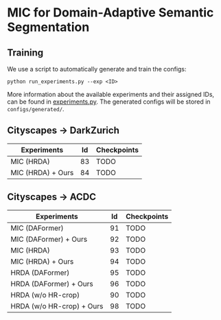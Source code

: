 # MIC for Domain-Adaptive Semantic Segmentation

## Training

We use a script to automatically
generate and train the configs:

```shell
python run_experiments.py --exp <ID>
```

More information about the available experiments and their assigned IDs, can be
found in [experiments.py](experiments.py). The generated configs will be stored
in `configs/generated/`.

## Cityscapes -> DarkZurich

| Experiments | Id | Checkpoints |
|----------|----------|----------|
| MIC (HRDA)                | 83 | TODO |
| MIC (HRDA) + Ours         | 84 | TODO |

## Cityscapes -> ACDC

| Experiments | Id | Checkpoints |
|----------|----------|----------|
| MIC (DAFormer)                    | 91 | TODO |
| MIC (DAFormer) + Ours             | 92 | TODO |
| MIC (HRDA)                        | 93 | TODO |
| MIC (HRDA) + Ours                 | 94 | TODO |
| HRDA (DAFormer)                   | 95 | TODO |
| HRDA (DAFormer)  + Ours           | 96 | TODO |
| HRDA (w/o HR-crop)                | 90 | TODO |
| HRDA (w/o HR-crop) + Ours         | 98 | TODO |